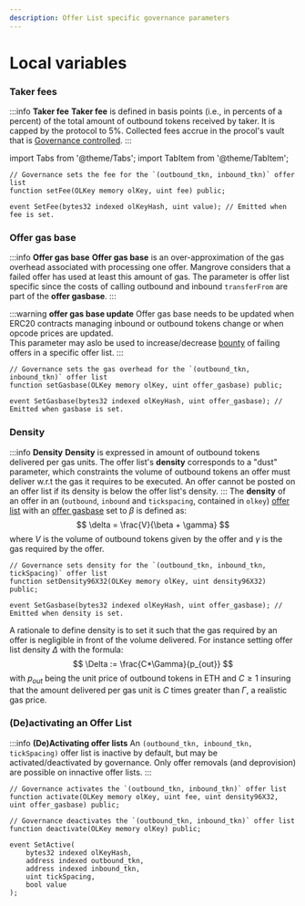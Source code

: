 ```yaml
---
description: Offer List specific governance parameters
---
```


# Local variables

### Taker fees
:::info **Taker fee**
**Taker fee** is defined in basis points (i.e., in percents of a percent) of the total amount of outbound tokens received by taker. 
It is capped by the protocol to 5%. Collected fees accrue in the procol's vault that is [Governance controlled](./global-variables#other-governance-controlled-setters).
:::

import Tabs from '@theme/Tabs';
import TabItem from '@theme/TabItem';

<Tabs>
    <TabItem value="signature" label="Signature" default>

```solidity
// Governance sets the fee for the `(outbound_tkn, inbound_tkn)` offer list
function setFee(OLKey memory olKey, uint fee) public;
```

</TabItem>
<TabItem value="events" label="Events">

```solidity
event SetFee(bytes32 indexed olKeyHash, uint value); // Emitted when fee is set.
```

</TabItem>
</Tabs>

### Offer gas base
:::info **Offer gas base**
**Offer gas base** is an over-approximation of the gas overhead associated with processing one offer. 
Mangrove considers that a failed offer has used at least this amount of gas. 
The parameter is offer list specific since the costs of calling outbound and inbound `transferFrom` are part of the **offer gasbase**. 
:::

:::warning **offer gas base update**
Offer gas base needs to be updated when ERC20 contracts managing inbound or outbound tokens change or when opcode prices are updated.  
This parameter may aslo be used to increase/decrease [bounty](../reactive-offer/offer-provision.md#bounty) of failing offers in a specific offer list. 
:::

<Tabs>
    <TabItem value="signature" label="Signature" default>

```solidity
// Governance sets the gas overhead for the `(outbound_tkn, inbound_tkn)` offer list
function setGasbase(OLKey memory olKey, uint offer_gasbase) public;
```

</TabItem>
<TabItem value="events" label="Events">

```solidity
event SetGasbase(bytes32 indexed olKeyHash, uint offer_gasbase); // Emitted when gasbase is set.
```

</TabItem>
</Tabs>

### Density
:::info **Density**
**Density** is expressed in amount of outbound tokens delivered per gas units.
The offer list's **density** corresponds to a "dust" parameter, which constraints the volume of outbound tokens an offer must deliver w.r.t the gas it requires to be executed. 
An offer cannot be posted on an offer list if its density is below the offer list's density.
:::
The **density** of an offer in an (`outbound`, `inbound` and `tickspacing`, contained in `olkey`) [offer list](../offer-list/README.md)  with an [offer gasbase](./local-variables#offer-gas-base) set to $\beta$ is defined as:
$$
\delta = \frac{V}{\beta + \gamma}
$$
where $V$ is the volume of outbound tokens given by the offer and $\gamma$ is the gas required by the offer.

<Tabs>
<TabItem value="signature" label="Signature" default>

```solidity
// Governance sets density for the `(outbound_tkn, inbound_tkn, tickSpacing)` offer list
function setDensity96X32(OLKey memory olKey, uint density96X32) public;

```
</TabItem>
<TabItem value="events" label="Events">

```solidity
event SetGasbase(bytes32 indexed olKeyHash, uint offer_gasbase); // Emitted when density is set.
```
</TabItem>
</Tabs>

A rationale to define density is to set it such that the gas required by an offer is negligible in front of the volume delivered. 
For instance setting offer list density $\Delta$ with the formula:
$$
\Delta := \frac{C*\Gamma}{p_{out}}
$$
with $p_{out}$ being the unit price of outbound tokens in ETH and $C\geq 1$ insuring that the amount delivered per gas unit is $C$ times greater than $\Gamma$, a realistic gas price.

### (De)activating an Offer List
:::info **(De)Activating offer lists**
An `(outbound_tkn, inbound_tkn, tickSpacing)` offer list is inactive by default, but may be activated/deactivated by governance. Only offer removals (and deprovision) are possible on innactive offer lists.
:::

<Tabs>
<TabItem value="signature" label="Signature" default>

```solidity
// Governance activates the `(outbound_tkn, inbound_tkn)` offer list
function activate(OLKey memory olKey, uint fee, uint density96X32, uint offer_gasbase) public;

// Governance deactivates the `(outbound_tkn, inbound_tkn)` offer list
function deactivate(OLKey memory olKey) public;

```
</TabItem>
<TabItem value="events" label="Events">

```solidity
event SetActive(
    bytes32 indexed olKeyHash,
    address indexed outbound_tkn,
    address indexed inbound_tkn,
    uint tickSpacing,
    bool value
);
```
</TabItem>
</Tabs>


